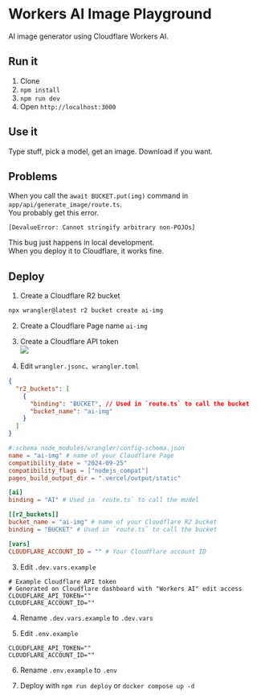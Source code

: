 # Workers AI Image Playground

AI image generator using Cloudflare Workers AI.

## Run it

1. Clone
2. `npm install`
3. `npm run dev`
4. Open `http://localhost:3000`

## Use it

Type stuff, pick a model, get an image. Download if you want.

## Problems
When you call the `await BUCKET.put(img)` command in `app/api/generate_image/route.ts`.<br>
You probably get this error.<br>
```plaintext
[DevalueError: Cannot stringify arbitrary non-POJOs]
```
This bug just happens in local development.<br>
When you deploy it to Cloudflare, it works fine.<br>

## Deploy

1. Create a Cloudflare R2 bucket<br>
```bash
npx wrangler@latest r2 bucket create ai-img
```

2. Create a Cloudflare Page name `ai-img`<br>

3. Create a Cloudflare API token<br>
![](readme_image/1.png)

2. Edit `wrangler.jsonc`、`wrangler.toml`<br>
```json
{
  "r2_buckets": [
    {
      "binding": "BUCKET", // Used in `route.ts` to call the bucket
      "bucket_name": "ai-img" 
    }
  ]
}
```
```toml
#:schema node_modules/wrangler/config-schema.json
name = "ai-img" # name of your Cloudflare Page
compatibility_date = "2024-09-25"
compatibility_flags = ["nodejs_compat"]
pages_build_output_dir = ".vercel/output/static"

[ai]
binding = "AI" # Used in `route.ts` to call the model

[[r2_buckets]]
bucket_name = "ai-img" # name of your Cloudflare R2 bucket
binding = "BUCKET" # Used in `route.ts` to call the bucket

[vars]
CLOUDFLARE_ACCOUNT_ID = "" # Your Cloudflare account ID
```

3. Edit `.dev.vars.example`<br>
```plaintext
# Example Cloudflare API token
# Generated on Cloudflare dashboard with "Workers AI" edit access
CLOUDFLARE_API_TOKEN=""
CLOUDFLARE_ACCOUNT_ID=""
```

4. Rename `.dev.vars.example` to `.dev.vars`<br>

5. Edit `.env.example`<br>
```plaintext
CLOUDFLARE_API_TOKEN=""
CLOUDFLARE_ACCOUNT_ID=""
```

6. Rename `.env.example` to `.env`<br>

8. Deploy with `npm run deploy` or `docker compose up -d`